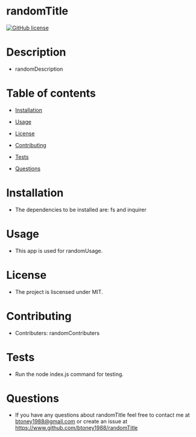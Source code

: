 
# randomTitle

[![GitHub license](https://img.shields.io/badge/license-MIT-blue.svg)](https://github.com/btoney1988/randomTitle)

# Description
 - randomDescription

# Table of contents

* [Installation](#installation)

* [Usage](#usage)

* [License](#license)

* [Contributing](#contributing)

* [Tests](#tests)

* [Questions](#questions)

# Installation
 - The dependencies to be installed are: fs and inquirer

# Usage
 - This app is used for randomUsage.

# License
 - The project is liscensed under MIT.

# Contributing
 - Contributers: randomContributers

# Tests
 - Run the node index.js command for testing.

# Questions
 - If you have any questions about randomTitle feel free to contact me at btoney1988@gmail.com or create an issue at https://www.github.com/btoney1988/randomTitle
